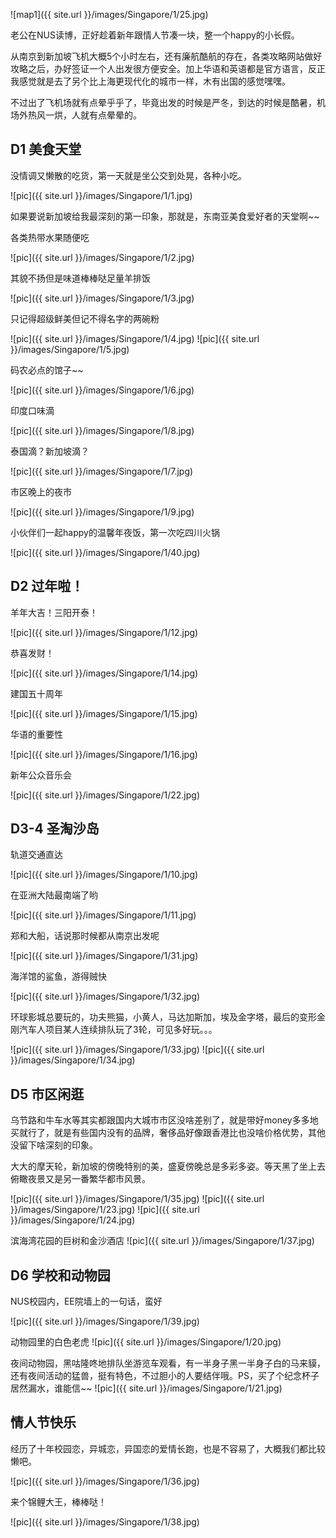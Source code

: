 
![map1]({{ site.url }}/images/Singapore/1/25.jpg)

老公在NUS读博，正好趁着新年跟情人节凑一块，整一个happy的小长假。

从南京到新加坡飞机大概5个小时左右，还有廉航酷航的存在，各类攻略网站做好攻略之后，办好签证一个人出发很方便安全。加上华语和英语都是官方语言，反正我感觉就是去了另个比上海更现代化的城市一样，木有出国的感觉嘿嘿。

不过出了飞机场就有点晕乎乎了，毕竟出发的时候是严冬，到达的时候是酷暑，机场外热风一烘，人就有点晕晕的。

## D1 美食天堂

没情调又懒散的吃货，第一天就是坐公交到处晃，各种小吃。

![pic]({{ site.url }}/images/Singapore/1/1.jpg)

如果要说新加坡给我最深刻的第一印象，那就是，东南亚美食爱好者的天堂啊~~

各类热带水果随便吃

![pic]({{ site.url }}/images/Singapore/1/2.jpg)

其貌不扬但是味道棒棒哒足量羊排饭

![pic]({{ site.url }}/images/Singapore/1/3.jpg)

只记得超级鲜美但记不得名字的两碗粉

![pic]({{ site.url }}/images/Singapore/1/4.jpg)
![pic]({{ site.url }}/images/Singapore/1/5.jpg)

码农必点的馆子~~

![pic]({{ site.url }}/images/Singapore/1/6.jpg)

印度口味滴

![pic]({{ site.url }}/images/Singapore/1/8.jpg)

泰国滴？新加坡滴？

![pic]({{ site.url }}/images/Singapore/1/7.jpg)

市区晚上的夜市

![pic]({{ site.url }}/images/Singapore/1/9.jpg)

小伙伴们一起happy的温馨年夜饭，第一次吃四川火锅

![pic]({{ site.url }}/images/Singapore/1/40.jpg)

## D2 过年啦！

羊年大吉！三阳开泰！

![pic]({{ site.url }}/images/Singapore/1/12.jpg)

恭喜发财！

![pic]({{ site.url }}/images/Singapore/1/14.jpg)

建国五十周年

![pic]({{ site.url }}/images/Singapore/1/15.jpg)

华语的重要性

![pic]({{ site.url }}/images/Singapore/1/16.jpg)

新年公众音乐会

![pic]({{ site.url }}/images/Singapore/1/22.jpg)


## D3-4 圣淘沙岛

轨道交通直达

![pic]({{ site.url }}/images/Singapore/1/10.jpg)

在亚洲大陆最南端了哟

![pic]({{ site.url }}/images/Singapore/1/11.jpg)

郑和大船，话说那时候都从南京出发呢

![pic]({{ site.url }}/images/Singapore/1/31.jpg)

海洋馆的鲨鱼，游得贼快

![pic]({{ site.url }}/images/Singapore/1/32.jpg)

环球影城总要玩的，功夫熊猫，小黄人，马达加斯加，埃及金字塔，最后的变形金刚汽车人项目某人连续排队玩了3轮，可见多好玩。。。

![pic]({{ site.url }}/images/Singapore/1/33.jpg)
![pic]({{ site.url }}/images/Singapore/1/34.jpg)

## D5 市区闲逛
乌节路和牛车水等其实都跟国内大城市市区没啥差别了，就是带好money多多地买就行了，就是有些国内没有的品牌，奢侈品好像跟香港比也没啥价格优势，其他没留下啥深刻的印象。

大大的摩天轮，新加坡的傍晚特别的美，盛夏傍晚总是多彩多姿。等天黑了坐上去俯瞰夜景又是另一番繁华都市风景。

![pic]({{ site.url }}/images/Singapore/1/35.jpg)
![pic]({{ site.url }}/images/Singapore/1/23.jpg)
![pic]({{ site.url }}/images/Singapore/1/24.jpg)

滨海湾花园的巨树和金沙酒店
![pic]({{ site.url }}/images/Singapore/1/37.jpg)

## D6 学校和动物园

NUS校园内，EE院墙上的一句话，蛮好

![pic]({{ site.url }}/images/Singapore/1/39.jpg)

动物园里的白色老虎
![pic]({{ site.url }}/images/Singapore/1/20.jpg)

夜间动物园，黑咕隆咚地排队坐游览车观看，有一半身子黑一半身子白的马来貘，还有夜间活动的猛兽，挺有特色，不过胆小的人要结伴哦。PS，买了个纪念杯子居然漏水，谁能信~~
![pic]({{ site.url }}/images/Singapore/1/21.jpg)

## 情人节快乐
经历了十年校园恋，异城恋，异国恋的爱情长跑，也是不容易了，大概我们都比较懒吧。

![pic]({{ site.url }}/images/Singapore/1/36.jpg)

来个锦鲤大王，棒棒哒！

![pic]({{ site.url }}/images/Singapore/1/38.jpg)
